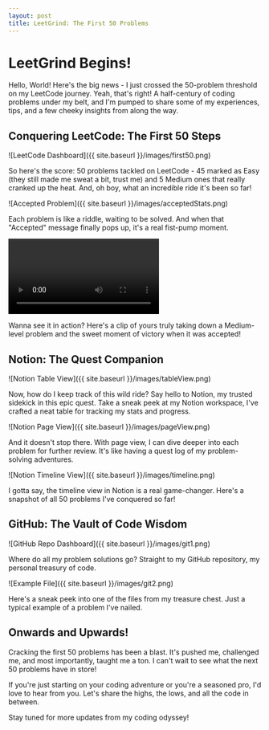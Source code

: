 ```yaml
---
layout: post
title: LeetGrind: The First 50 Problems
---
```


# LeetGrind Begins!

Hello, World! Here's the big news - I just crossed the 50-problem threshold on my LeetCode journey. Yeah, that's right! A half-century of coding problems under my belt, and I'm pumped to share some of my experiences, tips, and a few cheeky insights from along the way.

## Conquering LeetCode: The First 50 Steps

![LeetCode Dashboard]({{ site.baseurl }}/images/first50.png)

So here's the score: 50 problems tackled on LeetCode - 45 marked as Easy (they still made me sweat a bit, trust me) and 5 Medium ones that really cranked up the heat. And, oh boy, what an incredible ride it's been so far!

![Accepted Problem]({{ site.baseurl }}/images/acceptedStats.png)

Each problem is like a riddle, waiting to be solved. And when that "Accepted" message finally pops up, it's a real fist-pump moment. 

<video src="({{ site.baseurl }}/images/accepted.mov)" controls></video>

Wanna see it in action? Here's a clip of yours truly taking down a Medium-level problem and the sweet moment of victory when it was accepted!

## Notion: The Quest Companion

![Notion Table View]({{ site.baseurl }}/images/tableView.png)

Now, how do I keep track of this wild ride? Say hello to Notion, my trusted sidekick in this epic quest. Take a sneak peek at my Notion workspace, I've crafted a neat table for tracking my stats and progress.

![Notion Page View]({{ site.baseurl }}/images/pageView.png)

And it doesn't stop there. With page view, I can dive deeper into each problem for further review. It's like having a quest log of my problem-solving adventures.

![Notion Timeline View]({{ site.baseurl }}/images/timeline.png)

I gotta say, the timeline view in Notion is a real game-changer. Here's a snapshot of all 50 problems I've conquered so far!

## GitHub: The Vault of Code Wisdom 

![GitHub Repo Dashboard]({{ site.baseurl }}/images/git1.png)

Where do all my problem solutions go? Straight to my GitHub repository, my personal treasury of code. 

![Example File]({{ site.baseurl }}/images/git2.png)

Here's a sneak peek into one of the files from my treasure chest. Just a typical example of a problem I've nailed.

## Onwards and Upwards!

Cracking the first 50 problems has been a blast. It's pushed me, challenged me, and most importantly, taught me a ton. I can't wait to see what the next 50 problems have in store!

If you're just starting on your coding adventure or you're a seasoned pro, I'd love to hear from you. Let's share the highs, the lows, and all the code in between.

Stay tuned for more updates from my coding odyssey!
